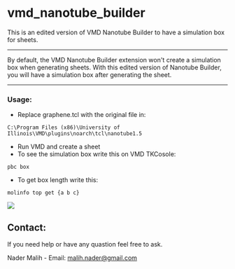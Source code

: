 # vmd_nanotube_builder

This is an edited version of VMD Nanotube Builder to have a simulation box for sheets.

-------------

By default, the VMD Nanotube Builder extension won't create a simulation box when generating sheets. With this edited version of Nanotube Builder, you will have a simulation box after generating the sheet.

-------------
### Usage:
- Replace graphene.tcl with the original file in:
```
C:\Program Files (x86)\University of Illinois\VMD\plugins\noarch\tcl\nanotube1.5
```
- Run VMD and create a sheet
- To see the simulation box write this on VMD TKCosole:
```
pbc box
```
- To get box length write this:
```
molinfo top get {a b c}
```
![](https://iili.io/HPivzjn.png)

## Contact:
If you need help or have any quastion feel free to ask.

Nader Malih - Email: malih.nader@gmail.com
